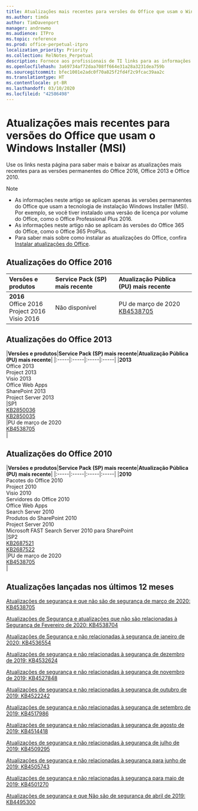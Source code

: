 ```yaml
---
title: Atualizações mais recentes para versões do Office que usam o Windows Installer (MSI)
ms.author: timda
author: TimDavenport
manager: andrewmo
ms.audience: ITPro
ms.topic: reference
ms.prod: office-perpetual-itpro
localization_priority: Priority
ms.collection: RelNotes_Perpetual
description: Fornece aos profissionais de TI links para as informações de atualização mais recentes para as versões permanentes do Office 2016, Office 2013 e Office 2010
ms.openlocfilehash: 3a69734af72daa708ff664e31a28a3231dea759b
ms.sourcegitcommit: bfec1001e2adc0f70a825f2fd4f2c9fcac39aa2c
ms.translationtype: HT
ms.contentlocale: pt-BR
ms.lasthandoff: 03/10/2020
ms.locfileid: "42586498"
---
```

# <a name="latest-updates-for-versions-of-office-that-use-windows-installer-msi"></a>Atualizações mais recentes para versões do Office que usam o Windows Installer (MSI)

Use os links nesta página para saber mais e baixar as atualizações mais recentes para as versões permanentes do Office 2016, Office 2013 e Office 2010.
  
 
> [!NOTE]
> - As informações neste artigo se aplicam apenas às versões permanentes do Office que usam a tecnologia de instalação Windows Installer (MSI). Por exemplo, se você tiver instalado uma versão de licença por volume do Office, como o Office Professional Plus 2016.
> - As informações neste artigo não se aplicam às versões do Office 365 do Office, como o Office 365 ProPlus.
> - Para saber mais sobre como instalar as atualizações do Office, confira [Instalar atualizações do Office](https://support.office.com/article/2ab296f3-7f03-43a2-8e50-46de917611c5). 


## <a name="office-2016-updates"></a>Atualizações do Office 2016

|**Versões e produtos**|**Service Pack (SP) mais recente**|**Atualização Pública (PU) mais recente**|
|:-----|:-----|:-----|
|**2016** <br/> Office 2016  <br/> Project 2016  <br/> Visio 2016  <br/> |Não disponível  <br/> |PU de março de 2020  <br/> [KB4538705](https://support.microsoft.com/help/4538705 ) <br/> |
   
## <a name="office-2013-updates"></a>Atualizações do Office 2013

|**Versões e produtos**|**Service Pack (SP) mais recente**|**Atualização Pública (PU) mais recente**|
|:-----|:-----|:-----|:-----|
|**2013** <br/> Office 2013  <br/> Project 2013  <br/> Visio 2013  <br/> Office Web Apps  <br/> SharePoint 2013  <br/> Project Server 2013  <br/> |SP1 <br/> [KB2850036](https://support.microsoft.com/kb/2850036) <br/>[KB2850035](https://support.microsoft.com/kb/2850035) <br/> |PU de março de 2020  <br/> [KB4538705](https://support.microsoft.com/help/4538705 ) <br/> |
   
## <a name="office-2010-updates"></a>Atualizações do Office 2010

|**Versões e produtos**|**Service Pack (SP) mais recente**|**Atualização Pública (PU) mais recente**|
|:-----|:-----|:-----|:-----|
|**2010** <br/> Pacotes do Office 2010  <br/> Project 2010  <br/> Visio 2010  <br/> Servidores do Office 2010  <br/> Office Web Apps  <br/> Search Server 2010  <br/> Produtos do SharePoint 2010  <br/> Project Server 2010  <br/> Microsoft FAST Search Server 2010 para SharePoint  <br/> |SP2 <br/>[KB2687521](https://support.microsoft.com/kb/2687521) <br/> [KB2687522](https://support.microsoft.com/kb/2687522) <br/> |PU de março de 2020  <br/> [KB4538705](https://support.microsoft.com/help/4538705 ) <br/>|
   

   
## <a name="updates-released-in-past-12-months"></a>Atualizações lançadas nos últimos 12 meses

[Atualizações de segurança e que não são de segurança de março de 2020: KB4538705](https://support.microsoft.com/help/4538705)

[Atualizações de Segurança e atualizações que não são relacionadas à Segurança de Fevereiro de 2020: KB4538704](https://support.microsoft.com/help/4538704)

[Atualizações de Segurança e não relacionadas à segurança de janeiro de 2020: KB4536554](https://support.microsoft.com/help/4536554)

[Atualizações de segurança e não relacionadas à segurança de dezembro de 2019: KB4532624](https://support.microsoft.com/help/4532624)

[Atualizações de segurança e não relacionadas à segurança de novembro de 2019: KB4527848](https://support.microsoft.com/help/4527848)

[Atualizações de segurança e não relacionadas à segurança de outubro de 2019: KB4522242](https://support.microsoft.com/help/4522242)

[Atualizações de segurança e não relacionadas à segurança de setembro de 2019: KB4517986](https://support.microsoft.com/help/4517986 )

[Atualizações de segurança e não relacionadas à segurança de agosto de 2019: KB4514418](https://support.microsoft.com/help/4514418)

[Atualizações de segurança e não relacionadas à segurança de julho de 2019: KB4509295](https://support.microsoft.com/help/4509295)

[Atualizações de segurança e não relacionadas à segurança para junho de 2019: KB4505743](https://support.microsoft.com/help/4505743)

[Atualizações de segurança e não relacionadas à segurança para maio de 2019: KB4501270](https://support.microsoft.com/help/4501270)

[Atualizações de segurança e que Não são de segurança de abril de 2019: KB4495300](https://support.microsoft.com/help/4495300)

 










 

   

   

  


  
 
  
 
  

  
   
  
